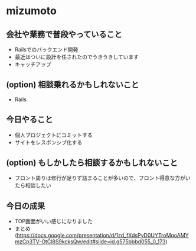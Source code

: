 # mizumoto

## 会社や業務で普段やっていること

- Railsでのバックエンド開発
- 最近はついに設計を任されたのでうきうきしています
- キャッチアップ

## (option) 相談乗れるかもしれないこと

- Rails

## 今日やること

- 個人プロジェクトにコミットする
- サイトをレスポンシブ化する

## (option) もしかしたら相談するかもしれないこと

- フロント周りは修行が足りず詰まることが多いので、フロント得意な方がいたら相談したい

## 今日の成果

- TOP画面がいい感じになりました
- まとめ(https://docs.google.com/presentation/d/1zd_fXdsPyD0UYTroMqoAMYmzCp3TV-OtCl8S9kcksQw/edit#slide=id.g575bbbd055_0_173)

